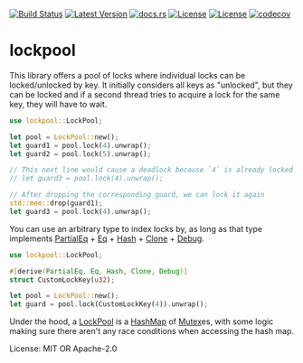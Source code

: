 [![Build Status](https://github.com/smessmer/lockpool/actions/workflows/ci.yml/badge.svg)](https://github.com/smessmer/lockpool/actions/workflows/ci.yml)
[![Latest Version](https://img.shields.io/crates/v/lockpool.svg)](https://crates.io/crates/lockpool)
[![docs.rs](https://docs.rs/lockpool/badge.svg)](https://docs.rs/lockpool)
[![License](https://img.shields.io/badge/license-MIT-blue.svg)](https://github.com/smessmer/lockpool/blob/master/LICENSE-MIT)
[![License](https://img.shields.io/badge/license-APACHE-blue.svg)](https://github.com/smessmer/lockpool/blob/master/LICENSE-APACHE)
[![codecov](https://codecov.io/gh/smessmer/lockpool/branch/master/graph/badge.svg?token=FRSBH7YYA9)](https://codecov.io/gh/smessmer/lockpool)

# lockpool

This library offers a pool of locks where individual locks can be locked/unlocked by key.
It initially considers all keys as "unlocked", but they can be locked
and if a second thread tries to acquire a lock for the same key, they will have to wait.

```rust
use lockpool::LockPool;

let pool = LockPool::new();
let guard1 = pool.lock(4).unwrap();
let guard2 = pool.lock(5).unwrap();

// This next line would cause a deadlock because `4` is already locked
// let guard3 = pool.lock(4).unwrap();

// After dropping the corresponding guard, we can lock it again
std::mem::drop(guard1);
let guard3 = pool.lock(4).unwrap();
```

You can use an arbitrary type to index locks by, as long as that type implements [PartialEq](https://docs.rs/tokenpool/latest/binary_layout/struct.PartialEq.html) + [Eq](https://docs.rs/tokenpool/latest/binary_layout/struct.Eq.html) + [Hash](https://docs.rs/tokenpool/latest/binary_layout/struct.Hash.html) + [Clone](https://docs.rs/tokenpool/latest/binary_layout/struct.Clone.html) + [Debug](https://docs.rs/tokenpool/latest/binary_layout/struct.Debug.html).

```rust
use lockpool::LockPool;

#[derive(PartialEq, Eq, Hash, Clone, Debug)]
struct CustomLockKey(u32);

let pool = LockPool::new();
let guard = pool.lock(CustomLockKey(4)).unwrap();
```

Under the hood, a [LockPool](https://docs.rs/tokenpool/latest/binary_layout/struct.LockPool.html) is a [HashMap](https://docs.rs/tokenpool/latest/binary_layout/struct.HashMap.html) of [Mutex](https://docs.rs/tokenpool/latest/binary_layout/struct.Mutex.html)es, with some logic making sure there aren't any race conditions when accessing the hash map.

License: MIT OR Apache-2.0

